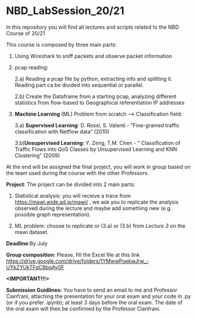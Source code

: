 # NBD_LabSession_20/21
In this repository you will find all lectures and scripts related to the NBD Course of 20/21

This course is composed by three main parts:

1) Using Wireshark to sniff packets and observe packet information

2) pcap reading:

   2.a) Reading a pcap file by python, extracting info and splitting it. Reading part ca be divided into sequential or parallel.
   
   2.b) Create the Dataframe from a starting pcap, analyzing different statistics from flow-based to Geographical referentiation IP addresses

3) **Machine Learning** (ML) Problem from scratch --> Classification field:

    3.a) **Supervised Learning**: D. Rossi, S. Valenti - ”Fine-grained traffic classification with Netflow data” (2010)
    
    3.b)**Unsupervised Learning**: Y. Zeng, T.M. Chen - ” Classification of Traffic Flows into QoS Classes by Unsupervised Learning and KNN Clustering” (2009)
    
    
At the end will be assigned the final project, you will work in group based on the team used during the course with the other Professors.

**Project**: The project can be divided into 2 main parts:

1) Statistical analysis: you will receive a trace from https://mawi.wide.ad.jp/mawi/ , we ask you to replicate the analysis observed during the lecture and maybe add something new (e.g. possible graph representation).

2) ML problem: choose to replicate or (3.a) or (3.b) from *Lecture 3* on the mawi dataset.

**Deadline**:By July

**Group composition**: Please, fill the Excel file at this link https://drive.google.com/drive/folders/1YMwwPoekwJrw_-UYkZYUkTFqC8bqAy0F

**<IMPORTANT!!!>**

**Submission Guidlines:** You have to send an email to me and Professor Cianfrani, attaching the presentation for your oral exam and your code in .py (or if you prefer .ipynb); at least 3 days before the oral exam. The date of the oral exam will then be confirmed by the Professor Cianfrani.

  
